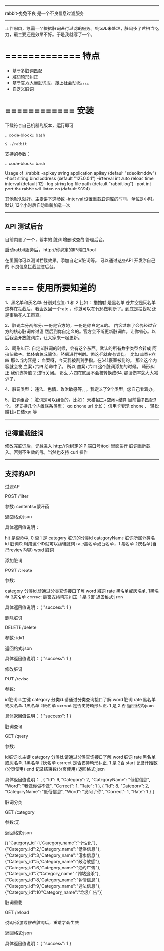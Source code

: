 ****************************************
rabbit-兔兔不良 是一个不良信息过滤服务
****************************************

工作原因，急需一个根据脏词进行过滤的服务。纯SQL来处理，脏词多了后相当吃力，最主要还是效果不好。于是我就写了一个。

=============
特点
=============

* 基于多脏词匹配
* 脏词畸形纠正
* 基于官方大量脏词库，跟上社会动态。。。。
* 自定义脏词


============
安装
============

下载符合自己机器的版本，运行即可

.. code-block:: bash

    $ ./rabbit


支持的参数：

.. code-block:: bash

Usage of ./rabbit:
  -apikey string
        application apikey (default "sdeolkmddw")
  -host string
        bind address (default "127.0.0.1")
  -interval int
        auto reload time interval (default 12)
  -log string
        log file path (default "rabbit.log")
  -port int
        port the rabbit will listen on (default 9394)


其他默认就好。主要讲下这参数
    -interval 设置重载脏词库的时间，单位是小时。默认 12个小时后自动重新加载一次



-------------------
API 测试后台
-------------------

目前内置了一个，基本的 脏词 增删改查的 管理后台。

启动rabbit服务后， http://你绑定的IP:端口/tool   

在里面你可以测试拦截效果。添加自定义脏词等。 可以通过这些API 开发你自己的 不良信息拦截监控后台。


=====
使用所要知道的
=====


1、黑名单和灰名单: 分别对应值: 1 和 2   比如： 撸撸射 是黑名单  苍井空是灰名单 
这样在拦截后，我会返回一个rate ，你就可以在代码做判断了。到底是拦截呢 还是事后在人工审查。


2、脏词库分两部分: 一份是官方的，一份是你自定义的。 内容过来了会先经过官方的核心脏词库过滤 然后到你自定义的。官方会不断更新脏词库。让你省心。以后我会开放脏词库，让大家来一起更新。

3、畸形纠正:  自定义脏词的时候，会有这个东西。默认的所有数字类型会转成 阿拉伯数字、繁体会转成简体。然后进行判断。但这样就会有误伤。 比如  血案+六四  那么当内容是： 血案呀，今天我被割到手指。在641寝室被割的。   那么这个内容就会被 血案+六四 给命中了。 所以  血案+六四 这个脏词添加的时候。  畸形纠正 我们选择值 2  进行关闭。 那么  六四在底层不会被转换成64. 那误伤率就大大减少了。

4、脏词类型：  违法、色情、政治敏感等。。。我定义了9个类型。您自己看着办。

5、脏词组合：  脏词是可以组合的。比如：  天猫招工+空闲+结算   目前最多匹配3个。  还支持几个内置联系类型： qq  phone  url   比如：  信用卡套现:phone  、 轻松赚钱+曰结:qq  等 


--------
记得重载脏词
--------


修改完脏词后，记得进入  http://你绑定的IP:端口号/tool  里面进行 脏词重新载入。否则不生效的哦。当然也支持 curl 操作


--------
支持的API
--------

过滤API

POST /filter

参数: contents=蒙汗药

返回格式:json

具体返回值说明：

hit 是否命中, 0 否 1 是
category 脏词的分类id
categoryName 脏词所属分类名
id 脏词ID,利用这个ID就可以编辑脏词
rate黑名单或白名单，1 黑名单 2灰名单(自己review内容)
word 脏词


添加脏词

POST /create

参数:

category 分类id.请通过分类查询接口了解
word 脏词
rate 黑名单或灰名单. 1黑名单 2灰名单
correct 是否支持畸形纠正. 1 是 2否
返回格式:json

具体返回值说明： { "success": 1 }



删除脏词

DELETE /delete

参数: id=1

返回格式:json

具体返回值说明： { "success": 1 }


修改脏词

PUT /revise

参数:

id脏词id.主键
category 分类id.请通过分类查询接口了解
word 脏词
rate 黑名单或灰名单. 1黑名单 2灰名单
correct 是否支持畸形纠正. 1 是 2 否
返回格式:json

具体返回值说明： { "success": 1 }


脏词查询

GET /query

参数:

id脏词id.主键
category 分类id.请通过分类查询接口了解
word 脏词
rate 黑名单或灰名单. 1黑名单 2灰名单
correct 是否支持畸形纠正. 1 是 2否
start 记录开始数(分页使用)
end 记录结束数(分页使用)
返回格式:json

具体返回值说明： [ { "Id": 9, "Category": 2, "CategoryName": "低俗信息", "Word": "我做你做不做", "Correct": 1, "Rate": 1 }, { "Id": 8, "Category": 2, "CategoryName": "低俗信息", "Word": "发问了你", "Correct": 1, "Rate": 1 } ]


脏词分类

GET /category

参数:无

返回格式:json

[{"Category_id":1,"Category_name":"个性化"},{"Category_id":2,"Category_name":"低俗信息"},{"Category_id":3,"Category_name":"灌水信息"},{"Category_id":5,"Category_name":"政治敏感"},{"Category_id":6,"Category_name":"违约广告"},{"Category_id":7,"Category_name":"跨站追杀"},{"Category_id":8,"Category_name":"色情信息"},{"Category_id":9,"Category_name":"违法信息"},{"Category_id":10,"Category_name":"垃圾广告"}]


脏词重载

GET /reload

说明:添加或修改脏词后，重载才会生效

返回格式:json

具体返回值说明： { "success": 1 }
